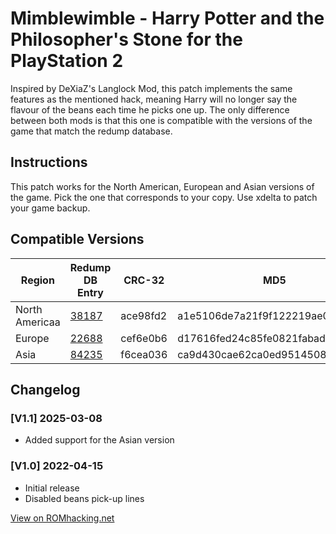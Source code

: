 # Mimblewimble - Harry Potter and the Philosopher's Stone for the PlayStation 2

Inspired by DeXiaZ's Langlock Mod, this patch implements the same features as the mentioned hack, meaning Harry will no longer say the flavour of the beans each time he picks one up. The only difference between both mods is that this one is compatible with the versions of the game that match the redump database.

## Instructions
This patch works for the North American, European and Asian versions of the game. Pick the one that corresponds to your copy. Use xdelta to patch your game backup.

## Compatible Versions
| Region            | Redump DB Entry | CRC-32   | MD5                                  | SHA-1                                      |
|------------------|------------|---------|--------------------------------------|-------------------------------------------|
| North Americaa  | [38187](http://redump.org/disc/38187/) | ace98fd2 | a1e5106de7a21f9f122219ae06c7acf9 | 5a292d43323c5f60006119af81e9deb24ed281f2 |
| Europe        | [22688](http://redump.org/disc/22688/) | cef6e0b6 | d17616fed24c85fe0821fabad246703b | 0af6619ddce8e87400b59ba79a8ed7c0f66db577 |
| Asia          | [84235](http://redump.org/disc/84235/) | f6cea036 | ca9d430cae62ca0ed9514508f703fd8c | 06977301f47e71578c42de0e0fb540d8652579ec |

## Changelog
### [V1.1] 2025-03-08
- Added support for the Asian version

### [V1.0] 2022-04-15
- Initial release
- Disabled beans pick-up lines

[View on ROMhacking.net](https://www.romhacking.net/hacks/6754/)
